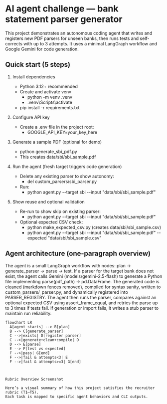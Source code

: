 # AI agent challenge — bank statement parser generator

This project demonstrates an autonomous coding agent that writes and registers new PDF parsers for unseen banks, then runs tests and self-corrects with up to 3 attempts. It uses a minimal LangGraph workflow and Google Gemini for code generation.

## Quick start (5 steps)

1. Install dependencies
   - Python 3.12+ recommended
   - Create and activate venv
     - python -m venv .venv
     - .venv\Scripts\activate
   - pip install -r requirements.txt

2. Configure API key
   - Create a .env file in the project root:
     - GOOGLE_API_KEY=your_key_here

3. Generate a sample PDF (optional for demo)
   - python generate_sbi_pdf.py
   - This creates data/sbi/sbi_sample.pdf

4. Run the agent (fresh target triggers code generation)
   - Delete any existing parser to show autonomy:
     - del custom_parsers\sbi_parser.py
   - Run:
     - python agent.py --target sbi --input "data/sbi/sbi_sample.pdf"

5. Show reuse and optional validation
   - Re-run to show skip on existing parser:
     - python agent.py --target sbi --input "data/sbi/sbi_sample.pdf"
   - Optional expected CSV check:
     - python make_expected_csv.py  (creates data/sbi/sbi_sample.csv)
     - python agent.py --target sbi --input "data/sbi/sbi_sample.pdf" --expected "data/sbi/sbi_sample.csv"

## Agent architecture (one-paragraph overview)

The agent is a small LangGraph workflow with nodes: plan → generate_parser → parse → test. If a parser for the target bank does not exist, the agent calls Gemini (models/gemini-2.5-flash) to generate a Python file implementing parse(pdf_path) → pd.DataFrame. The generated code is cleaned (markdown fences removed), compiled for syntax sanity, written to custom_parsers/<target>_parser.py, and dynamically registered into PARSER_REGISTRY. The agent then runs the parser, compares against an optional expected CSV using assert_frame_equal, and retries the parse up to 3 times if tests fail. If generation or import fails, it writes a stub parser to maintain run reliability.

```mermaid
flowchart LR
  A[agent starts] --> B[plan]
  B --> C[generate_parser]
  C -->|exists| D[register parser]
  C -->|generate+clean+compile| D
  D --> E[parse]
  E --> F[test vs expected]
  F -->|pass| G[end]
  F -->|fail & attempts<3| E
  F -->|fail & attempts>=3| G[end]



Rubric Overview Screenshot

Here’s a visual summary of how this project satisfies the recruiter rubric (T1–T5).  
Each task is mapped to specific agent behaviors and CLI outputs.


